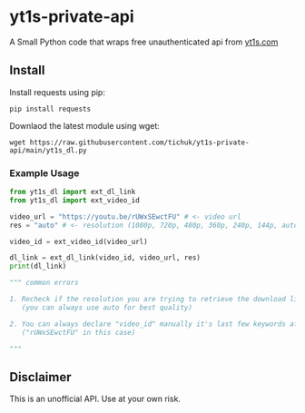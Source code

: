 # yt1s-private-api

A Small Python code that wraps free unauthenticated api from [yt1s.com](https://yt1s.com)


## Install

Install requests using pip:

``pip install requests``

Downlaod the latest module using wget:

``wget https://raw.githubusercontent.com/tichuk/yt1s-private-api/main/yt1s_dl.py``

### Example Usage

```python
from yt1s_dl import ext_dl_link
from yt1s_dl import ext_video_id

video_url = "https://youtu.be/rUWxSEwctFU" # <- video url
res = "auto" # <- resolution (1080p, 720p, 480p, 360p, 240p, 144p, auto)

video_id = ext_video_id(video_url)

dl_link = ext_dl_link(video_id, video_url, res)
print(dl_link)

""" common errors

1. Recheck if the resolution you are trying to retrieve the download link for is available or not 
   (you can always use auto for best quality)

2. You can always declare "video_id" manually it's last few keywords after your url 
   ("rUWxSEwctFU" in this case)

"""

```

## Disclaimer
This is an unofficial API. Use at your own risk.
